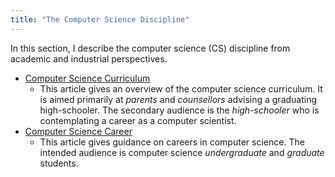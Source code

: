 ```yaml
---
title: "The Computer Science Discipline"
---
```


In this section, I describe the computer science (CS) discipline from academic and industrial perspectives.

- [Computer Science Curriculum](CS/Curriculum.md)
  - This article gives an overview of the computer science curriculum. It is aimed primarily at *parents* and *counsellors* advising a graduating high-schooler. The secondary audience is the *high-schooler* who is contemplating a career as a computer scientist.
- [Computer Science Career](CS/Career.md)
  - This article gives guidance on careers in computer science. The intended audience is computer science *undergraduate* and *graduate* students.